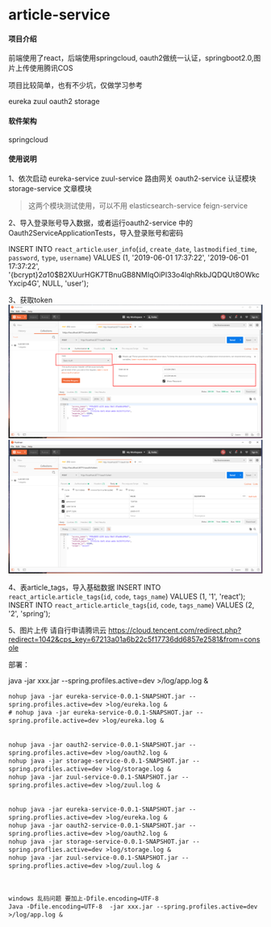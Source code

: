 # article-service

#### 项目介绍
前端使用了react，后端使用springcloud, oauth2做统一认证，springboot2.0,图片上传使用腾讯COS

项目比较简单，也有不少坑，仅做学习参考

eureka
zuul
oauth2
storage

#### 软件架构
springcloud

#### 使用说明

1、依次启动 
eureka-service 
zuul-service 路由网关
oauth2-service 认证模块
storage-service 文章模块


>这两个模块测试使用，可以不用
elasticsearch-service
feign-service


2、导入登录账号导入数据，或者运行oauth2-service 中的Oauth2ServiceApplicationTests，导入登录账号和密码

INSERT INTO `react_article`.`user_info`(`id`, `create_date`, `lastmodified_time`, `password`, `type`, `username`) VALUES (1, '2019-06-01 17:37:22', '2019-06-01 17:37:22', '{bcrypt}$2a$10$B2XUurHGK7TBnuGB8NMIqOiPI33o4lqhRkbJQDQUt8OWkcYxcip4G', NULL, 'user');


3、获取token
![图片](oauth2-service/src/main/resources/img/21.png)
![图片](oauth2-service/src/main/resources/img/22.png)

4、表article_tags，导入基础数据
INSERT INTO `react_article`.`article_tags`(`id`, `code`, `tags_name`) VALUES (1, '1', 'react');
INSERT INTO `react_article`.`article_tags`(`id`, `code`, `tags_name`) VALUES (2, '2', 'spring');

5、图片上传 请自行申请腾讯云
https://cloud.tencent.com/redirect.php?redirect=1042&cps_key=67213a01a6b22c5f17736dd6857e2581&from=console

部署：

java -jar xxx.jar --spring.profiles.active=dev >/log/app.log &


```
nohup java -jar eureka-service-0.0.1-SNAPSHOT.jar --spring.profiles.active=dev >log/eureka.log &
# nohup java -jar eureka-service-0.0.1-SNAPSHOT.jar --spring.profile.active=dev >log/eureka.log &


nohup java -jar oauth2-service-0.0.1-SNAPSHOT.jar --spring.profiles.active=dev >log/oauth2.log &
nohup java -jar storage-service-0.0.1-SNAPSHOT.jar --spring.profiles.active=dev >log/storage.log &
nohup java -jar zuul-service-0.0.1-SNAPSHOT.jar --spring.profiles.active=dev >log/zuul.log &


nohup java -jar eureka-service-0.0.1-SNAPSHOT.jar --spring.proflies.active=dev >log/eureka.log &
nohup java -jar oauth2-service-0.0.1-SNAPSHOT.jar --spring.proflies.active=dev >log/oauth2.log &
nohup java -jar storage-service-0.0.1-SNAPSHOT.jar --spring.proflies.active=dev >log/storage.log &
nohup java -jar zuul-service-0.0.1-SNAPSHOT.jar --spring.proflies.active=dev >log/zuul.log &



windows 乱码问题 要加上-Dfile.encoding=UTF-8
Java -Dfile.encoding=UTF-8  -jar xxx.jar --spring.profiles.active=dev >/log/app.log &
```

